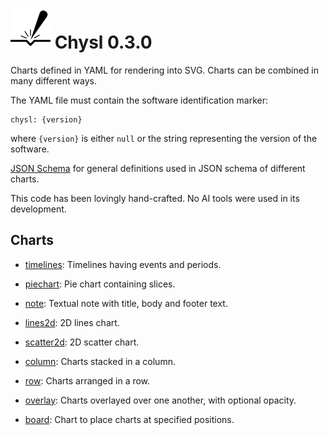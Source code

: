 # ![Chysl](https://github.com/pekrau/Chysl/blob/main/docs/logo32.svg) Chysl 0.3.0

Charts defined in YAML for rendering into SVG. Charts can be combined in many different ways.

The YAML file must contain the software identification marker:

    chysl: {version}

where `{version}` is either `null` or the string representing the version of the software.

[JSON Schema](docs/schema_defs.md) for general definitions used in JSON schema of different charts.

This code has been lovingly hand-crafted. No AI tools were used in its development.

## Charts

- [timelines](docs/timelines.md): Timelines having events and periods.

- [piechart](docs/piechart.md): Pie chart containing slices.

- [note](docs/note.md): Textual note with title, body and footer text.

- [lines2d](docs/lines2d.md): 2D lines chart.

- [scatter2d](docs/scatter2d.md): 2D scatter chart.

- [column](docs/column.md): Charts stacked in a column.

- [row](docs/row.md): Charts arranged in a row.

- [overlay](docs/overlay.md): Charts overlayed over one another, with optional opacity.

- [board](docs/board.md): Chart to place charts at specified positions.

